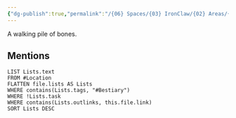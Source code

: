 ```yaml
---
{"dg-publish":true,"permalink":"/{06} Spaces/{03} IronClaw/{02} Areas/{04} Bestiary/{02} Undead/Skeleton/","title":"Skeleton"}
---
```



A walking pile of bones.

## Mentions

```dataview
LIST Lists.text
FROM #Location
FLATTEN file.lists AS Lists
WHERE contains(Lists.tags, "#Bestiary")
WHERE !Lists.task
WHERE contains(Lists.outlinks, this.file.link)
SORT Lists DESC
```
